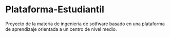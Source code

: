 # Plataforma-Estudiantil
Proyecto de la materia de ingenieria de sotfware basado en una plataforma de aprendizaje orientada a un centro de nivel medio.
